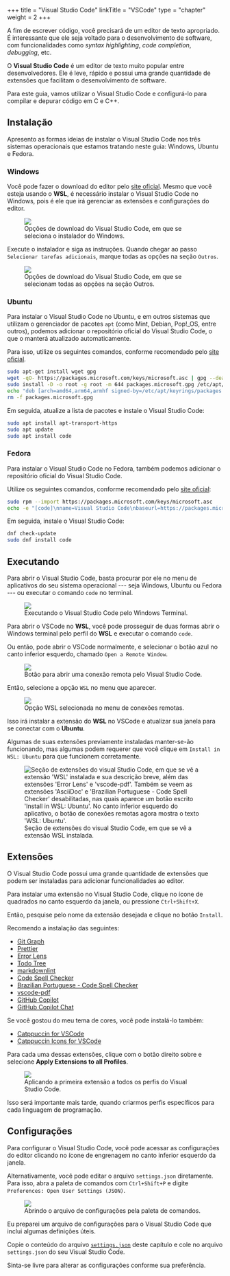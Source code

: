+++
  title = "Visual Studio Code"
  linkTitle = "VSCode"
  type = "chapter"
  weight = 2
+++

A fim de escrever código, você precisará de um editor de texto apropriado.
É interessante que ele seja voltado para o desenvolvimento de software, com funcionalidades como _syntax highlighting_, _code completion_, _debugging_, etc.

O **Visual Studio Code** é um editor de texto muito popular entre desenvolvedores.
Ele é leve, rápido e possui uma grande quantidade de extensões que facilitam o desenvolvimento de software.

Para este guia, vamos utilizar o Visual Studio Code e configurá-lo para compilar e depurar código em C e C++.

## Instalação

Apresento as formas ideias de instalar o Visual Studio Code nos três sistemas operacionais que estamos tratando neste guia: Windows, Ubuntu e Fedora.

### Windows

Você pode fazer o download do editor pelo [site oficial](https://code.visualstudio.com/Download).
Mesmo que você esteja usando o **WSL**, é necessário instalar o Visual Studio Code no Windows, pois é ele que irá gerenciar as extensões e configurações do editor.

<figure>
<img src="./download_options.png" />
<figcaption>Opções de download do Visual Studio Code, em que se seleciona o instalador do Windows.</figcaption>
</figure>

Execute o instalador e siga as instruções.
Quando chegar ao passo `Selecionar tarefas adicionais`, marque todas as opções na seção `Outros`.

<figure>
<img src="./other_options.png" />
<figcaption>Opções de download do Visual Studio Code, em que se selecionam todas as opções na seção Outros.</figcaption>
</figure>

### Ubuntu

Para instalar o Visual Studio Code no Ubuntu, e em outros sistemas que utilizam o gerenciador de pacotes `apt` (como Mint, Debian, Pop!\_OS, entre outros), podemos adicionar o repositório oficial do Visual Studio Code, o que o manterá atualizado automaticamente.

Para isso, utilize os seguintes comandos, conforme recomendado pelo [site oficial](https://code.visualstudio.com/docs/setup/linux#_debian-and-ubuntu-based-distributions).

```bash
sudo apt-get install wget gpg
wget -qO- https://packages.microsoft.com/keys/microsoft.asc | gpg --dearmor > packages.microsoft.gpg
sudo install -D -o root -g root -m 644 packages.microsoft.gpg /etc/apt/keyrings/packages.microsoft.gpg
echo "deb [arch=amd64,arm64,armhf signed-by=/etc/apt/keyrings/packages.microsoft.gpg] https://packages.microsoft.com/repos/code stable main" |sudo tee /etc/apt/sources.list.d/vscode.list > /dev/null
rm -f packages.microsoft.gpg
```

Em seguida, atualize a lista de pacotes e instale o Visual Studio Code:

```bash
sudo apt install apt-transport-https
sudo apt update
sudo apt install code
```

### Fedora

Para instalar o Visual Studio Code no Fedora, também podemos adicionar o repositório oficial do Visual Studio Code.

Utilize os seguintes comandos, conforme recomendado pelo [site oficial](https://code.visualstudio.com/docs/setup/linux#_rhel-fedora-and-centos-based-distributions):

```bash
sudo rpm --import https://packages.microsoft.com/keys/microsoft.asc
echo -e "[code]\nname=Visual Studio Code\nbaseurl=https://packages.microsoft.com/yumrepos/vscode\nenabled=1\ngpgcheck=1\ngpgkey=https://packages.microsoft.com/keys/microsoft.asc" | sudo tee /etc/yum.repos.d/vscode.repo > /dev/null
```

Em seguida, instale o Visual Studio Code:

```bash
dnf check-update
sudo dnf install code
```

## Executando

Para abrir o Visual Studio Code, basta procurar por ele no menu de aplicativos do seu sistema operacional --- seja Windows, Ubuntu ou Fedora --- ou executar o comando `code` no terminal.

<figure>
<img src="./running_code_in_terminal.png" />
<figcaption>Executando o Visual Studio Code pelo Windows Terminal.</figcaption>
</figure>

Para abrir o VSCode no **WSL**, você pode prosseguir de duas formas abrir o Windows terminal pelo perfil do **WSL** e executar o comando `code`.

Ou então, pode abrir o VSCode normalmente, e selecionar o botão azul no canto inferior esquerdo, chamado `Open a Remote Window`.

<figure>
<img src="./remote_window.png" />
<figcaption>Botão para abrir uma conexão remota pelo Visual Studio Code.</figcaption>
</figure>

Então, selecione a opção `WSL` no menu que aparecer.

<figure>
<img src="./connections_menu.png" />
<figcaption>Opção WSL selecionada no menu de conexões remotas.</figcaption>
</figure>

Isso irá instalar a extensão do **WSL** no VSCode e atualizar sua janela para se conectar com o **Ubuntu**.

Algumas de suas extensões previamente instaladas manter-se-ão funcionando, mas algumas podem requerer que você clique em `Install in WSL: Ubuntu` para que funcionem corretamente.

<figure>
<img src="./extensions.png" alt="Seção de extensões do visual Studio Code, em que se vê a extensão 'WSL' instalada e sua descrição breve, além das extensões 'Error Lens' e 'vscode-pdf'. Também se veem as extensões 'AsciiDoc' e 'Brazilian Portuguese - Code Spell Checker' desabilitadas, nas quais aparece um botão escrito 'Install in WSL: Ubuntu'. No canto inferior esquerdo do aplicativo, o botão de conexões remotas agora mostra o texto 'WSL: Ubuntu'."/>
<figcaption>Seção de extensões do visual Studio Code, em que se vê a extensão WSL instalada.</figcaption>
</figure>

## Extensões

O Visual Studio Code possui uma grande quantidade de extensões que podem ser instaladas para adicionar funcionalidades ao editor.

Para instalar uma extensão no Visual Studio Code, clique no ícone de quadrados no canto esquerdo da janela, ou pressione `Ctrl+Shift+X`.

Então, pesquise pelo nome da extensão desejada e clique no botão `Install`.

Recomendo a instalação das seguintes:

- [Git Graph](https://marketplace.visualstudio.com/items?itemName=mhutchie.git-graph)
- [Prettier](https://marketplace.visualstudio.com/items?itemName=esbenp.prettier-vscode)
- [Error Lens](https://marketplace.visualstudio.com/items?itemName=usernamehw.errorlens)
- [Todo Tree](https://marketplace.visualstudio.com/items?itemName=Gruntfuggly.todo-tree)
- [markdownlint](https://marketplace.visualstudio.com/items?itemName=DavidAnson.vscode-markdownlint)
- [Code Spell Checker](https://marketplace.visualstudio.com/items?itemName=streetsidesoftware.code-spell-checker)
- [Brazilian Portuguese - Code Spell Checker](https://marketplace.visualstudio.com/items?itemName=streetsidesoftware.code-spell-checker-portuguese-brazilian)
- [vscode-pdf](https://marketplace.visualstudio.com/items?itemName=tomoki1207.pdf)
- [GitHub Copilot](https://marketplace.visualstudio.com/items?itemName=GitHub.copilot)
- [GitHub Copilot Chat](https://marketplace.visualstudio.com/items?itemName=GitHub.copilot-chat)

Se você gostou do meu tema de cores, você pode instalá-lo também:

- [Catppuccin for VSCode](https://marketplace.visualstudio.com/items?itemName=Catppuccin.catppuccin-vsc)
- [Catppuccin Icons for VSCode](https://marketplace.visualstudio.com/items?itemName=Catppuccin.catppuccin-vsc)

Para cada uma dessas extensões, clique com o botão direito sobre e selecione **Apply Extensions to all Profiles**.

<figure>
<img src="./applying_extension_to_all_profiles.png" />
<figcaption>Aplicando a primeira extensão a todos os perfis do Visual Studio Code.</figcaption>
</figure>

Isso será importante mais tarde, quando criarmos perfis específicos para cada linguagem de programação.

## Configurações

Para configurar o Visual Studio Code, você pode acessar as configurações do editor clicando no ícone de engrenagem no canto inferior esquerdo da janela.

Alternativamente, você pode editar o arquivo `settings.json` diretamente.
Para isso, abra a paleta de comandos com `Ctrl+Shift+P` e digite `Preferences: Open User Settings (JSON)`.

<figure>
<img src="./opening_user_settings.png" />
<figcaption>Abrindo o arquivo de configurações pela paleta de comandos.</figcaption>
</figure>

Eu preparei um arquivo de configurações para o Visual Studio Code que inclui algumas definições úteis.

Copie o conteúdo do arquivo [`settings.json`](settings.json) deste capítulo e cole no arquivo `settings.json` do seu Visual Studio Code.

Sinta-se livre para alterar as configurações conforme sua preferência.
